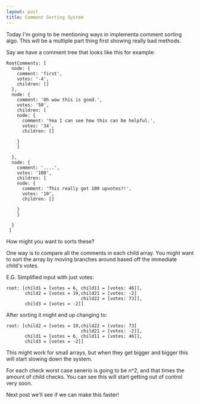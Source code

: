 ```yaml
---
layout: post
title: Comment Sorting System
---
```


Today I'm going to be mentioning ways in implementa comment sorting algo. This will be a multiple part thing first showing really bad methods.

Say we have a comment tree that looks like this for example:

    RootComments: [
      node: {
        comment: 'first',
        votes: '-4',
        children: []
      },
      node: {
        comment: 'Oh wow this is good.',
        votes: '50',
        children: [
        node: {
          comment: 'Yea I can see how this can be helpful.',
          votes: '34',
          children: []

        }
        ]

      },
      node: {
        comment: '....',
        votes: '100',
        children: [
        node: {
          comment: 'This really got 100 upvotes?!',
          votes: '10',
          children: []

        }
        ]

      }
     ]

How might you want to sorts these?

One way is to compare all the comments in each child array. You might want to sort the array by moving branches around based off the immediate child's votes.

E.G. Simplified input with just votes:

    root: [child1 = [votes = 6, child11 = [votes: 46]],
           child2 = [votes = 19,child21 = [votes: -2]
                                child22 = [votes: 73]],
           child3 = [votes = -2]]

After sorting it might end up changing to:

    root: [child2 = [votes = 19,child22 = [votes: 73]
                                child21 = [votes: -2]],
           child1 = [votes = 6, child11 = [votes: 46]],
           child3 = [votes = -2]]

This might work for small arrays, but when they get bigger and bigger this will start slowing down the system.

For each check worst case senerio is going to be n^2, and that times the amount of child checks. You can see this will start getting out of control very soon.

Next post we'll see if we can make this faster!